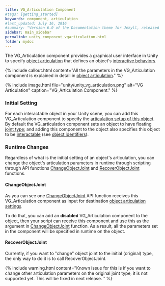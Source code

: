 ```yaml
---
title: VG_Articulation Component
#tags: [getting_started]
keywords: component, articulation
#last_updated: July 16, 2016
#summary: "Version 6.0 of the Documentation theme for Jekyll, released July 4, 2016, implements relative links so you can view the files offline or on any server without configuring urls and baseurls. Additionally, you can store pages in subdirectories. Templates for alerts and images are available."
sidebar: main_sidebar
permalink: unity_component_vgarticulation.html
folder: mydoc
---
```


The VG_Articulation component provides a graphical user interface in Unity to specify [object articulation](object_articulation.html#object-articulation)
that defines an object's 
<a href="#" data-toggle="tooltip" data-original-title="{{site.data.glossary.InteractiveBehaviors}}">interactive behaviors</a>. 

{% include callout.html content="All the parameters in the VG_Articulation component is explained in detail in [object articulation](object_articulation.html#object-articulation)." %}

{% include image.html file="unity/unity_vg_articulation.png" alt="VG Articulation" caption="VG_Articulation Component." %}

### Initial Setting

For each interactable object in your Unity scene, you can add this VG_Articulation component to specify the [articulation setup of this object](object_articulation.html#object-articulation). 
By default the VG_articulation component sets an object to have floating <a href="#" data-toggle="tooltip" data-original-title="{{site.data.glossary.JointType}}">joint type</a>; and adding this component to the object also specifies this object to be <a href="#" data-toggle="tooltip" data-original-title="{{site.data.glossary.VGInteractable}}">interactable</a> (see [object identifiers](unity_get_started_objects.html#customizing-layers-and-component-names)). 

### Runtime Changes

Regardless of what is the initial setting of an object's articulation, you can change the object's articulation parameters in runtime 
through scripting through API functions [ChangeObjectJoint](VirtualGrasp_UnityAPI.html#changeobjectjoint) 
and [RecoverObjectJoint](VirtualGrasp_UnityAPI.html#changeobjectjoint) functions.

#### ChangeObjectJoint

As you can see one [ChangeObjectJoint](VirtualGrasp_UnityAPI.html#changeobjectjoint) API function receives this VG_Articulation component as input for destination [object articulation settings](object_articulation.html#object-articulation).

To do that, you can add an **disabled** VG_Articulation component to the object, then your script can receive this component and use this as the argument in [ChangeObjectJoint](VirtualGrasp_UnityAPI.html#changeobjectjoint) function.
As a result, all the parameters set in the component will be specified in runtime on the object. 

#### RecoverObjectJoint

Currently, if you want to "change" object joint to the initial (original) type, the only way to do it is to call RecoverObjectJoint. 

{% include warning.html content="Known issue for this is if you want to change other articulation parameters on the original joint type, it is not supported yet. 
This will be fixed in next release. " %}
